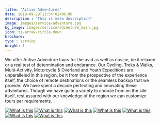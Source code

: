 ```yaml
---
title: "Active Adventures"
date: 2018-09-29T11:54:02+06:00
description : "This is meta description"
image: images/service/adventure.jpg
bg_image: images/service/adventure_main.jpg
icon: ti-arrow-circle-down
brochure: 
type : service
Weight: 1
---
```


We offer Active Adventure tours for the avid as well as novice, be it relaxed or a real test of determination and endurance. Our Cycling, Treks & Walks, Multi-Activity, Motorcycle & Overland and Youth Expeditions are unparalleled in this region, be it from the prospective of the experience itself, the choice of remote destinations or the seamless backup that we provide. We have spent a decade perfecting and innovating these adventures. Though we have quite a variety to choose from on the site itself, rest assured with our knowledge of the region we can customize tours per requirements.




[![What is this](/images/service/cycling.jpg)](https://www.northbynortheast.in/cycling/)
[![What is this](/images/service/walking.jpg)](https://www.northbynortheast.in/treks/)
[![What is this](/images/service/multiactivity.jpg)](https://www.northbynortheast.in/multiactivity/)
[![What is this](/images/service/family.jpg)](https://www.northbynortheast.in/family/)
[![What is this](/images/service/motorcycle.jpg)](https://www.northbynortheast.in/motorcycle/)
[![What is this](/images/service/river.jpg)](https://www.northbynortheast.in/rivertrips/)
[![What is this](/images/service/youth.jpg)](https://www.northbynortheast.in/youth/)